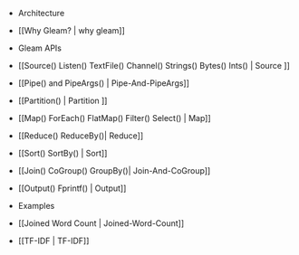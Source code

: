 * Architecture
 * [[Why Gleam? | why gleam]]

* Gleam APIs
 * [[Source() Listen() TextFile() Channel() Strings() Bytes() Ints() | Source ]]
 * [[Pipe() and PipeArgs() | Pipe-And-PipeArgs]]
 * [[Partition() | Partition ]]
 * [[Map() ForEach() FlatMap() Filter() Select() | Map]]
 * [[Reduce() ReduceBy()| Reduce]]
 * [[Sort() SortBy() | Sort]]
 * [[Join() CoGroup() GroupBy()| Join-And-CoGroup]]
 * [[Output() Fprintf() | Output]]

* Examples
 * [[Joined Word Count | Joined-Word-Count]]
 * [[TF-IDF | TF-IDF]]